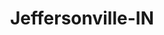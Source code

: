 ---
title: Jeffersonville-IN
slug: jeffersonville-in
f_state:
- cms/state/indiana.md
f_locations:
- cms/payday-loan/cash-tyme-8865.md
- cms/payday-loan/cash-tyme-8873.md
- cms/payday-loan/check-into-cash-11814.md
- cms/payday-loan/check-into-cash-11850.md
- cms/payday-loan/mr-payday-22158.md
- cms/payday-loan/national-cash-advance-22495.md
updated-on: '2024-05-30T13:41:28.615Z'
created-on: '2024-05-30T13:41:28.615Z'
published-on: '2024-05-30T13:54:32.469Z'
f_city: Jeffersonville
layout: '[city].html'
tags: city
---